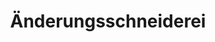 ---
title: "Änderungsschneiderei"
url: /duesseldorf/aenderungsschneiderei-aachener-strasse/
shop: Schneiderei
---